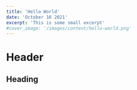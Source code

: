 ```yaml
---
title: 'Hello World'
date: 'October 16 2021'
excerpt: 'This is some small excerpt'
#cover_image: '/images/content/hello-world.png'
---
```


# Header

## Heading
